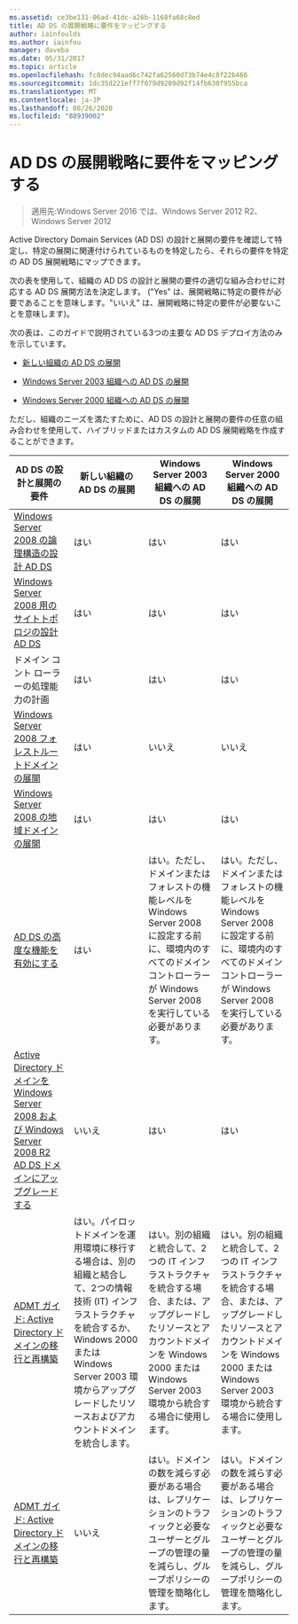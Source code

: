 ```yaml
---
ms.assetid: ce3be131-06ad-41dc-a26b-1168fa68c8ed
title: AD DS の展開戦略に要件をマッピングする
author: iainfoulds
ms.author: iainfou
manager: daveba
ms.date: 05/31/2017
ms.topic: article
ms.openlocfilehash: fc8dec94aad6c742fa62560d73b74e4c8f22b466
ms.sourcegitcommit: 1dc35d221eff7f079d9209d92f14fb630f955bca
ms.translationtype: MT
ms.contentlocale: ja-JP
ms.lasthandoff: 08/26/2020
ms.locfileid: "88939002"
---
```

# <a name="mapping-your-requirements-to-an-ad-ds-deployment-strategy"></a>AD DS の展開戦略に要件をマッピングする

> 適用先:Windows Server 2016 では、Windows Server 2012 R2、Windows Server 2012

Active Directory Domain Services (AD DS) の設計と展開の要件を確認して特定し、特定の展開に関連付けられているものを特定したら、それらの要件を特定の AD DS 展開戦略にマップできます。

次の表を使用して、組織の AD DS の設計と展開の要件の適切な組み合わせに対応する AD DS 展開方法を決定します。 ("Yes" は、展開戦略に特定の要件が必要であることを意味します。"いいえ" は、展開戦略に特定の要件が必要ないことを意味します)。

次の表は、このガイドで説明されている3つの主要な AD DS デプロイ方法のみを示しています。

-   [新しい組織の AD DS の展開](../../ad-ds/plan/Deploying-AD-DS-in-a-New-Organization.md)

-   [Windows Server 2003 組織への AD DS の展開](../../ad-ds/plan/Deploying-AD-DS-in-a-Windows-Server-2003-Organization.md)

-   [Windows Server 2000 組織への AD DS の展開](../../ad-ds/plan/Deploying-AD-DS-in-a-Windows-2000-Organization.md)

ただし、組織のニーズを満たすために、AD DS の設計と展開の要件の任意の組み合わせを使用して、ハイブリッドまたはカスタムの AD DS 展開戦略を作成することができます。

| AD DS の設計と展開の要件 | 新しい組織の AD DS の展開 | Windows Server 2003 組織への AD DS の展開 | Windows Server 2000 組織への AD DS の展開 |
| ---------------------------------------- | ------------------------------------- | ----------------------------------------------------- |----------------------------------------------- |
| [Windows Server 2008 の論理構造の設計 AD DS](/previous-versions/windows/it-pro/windows-server-2008-r2-and-2008/cc770806(v=ws.10)) | はい | はい | はい |
| [Windows Server 2008 用のサイトトポロジの設計 AD DS](Designing-the-Site-Topology.md) | はい | はい | はい |
| ドメイン コント ローラーの処理能力の計画 | はい | はい | はい |
| [Windows Server 2008 フォレストルートドメインの展開](/previous-versions/windows/it-pro/windows-server-2008-r2-and-2008/cc731174(v=ws.10)) | はい | いいえ | いいえ |
| [Windows Server 2008 の地域ドメインの展開](/previous-versions/windows/it-pro/windows-server-2008-r2-and-2008/cc755118(v=ws.10)) | はい | はい | はい |
| [AD DS の高度な機能を有効にする](../../ad-ds/plan/Enabling-Advanced-Features-for-AD-DS.md) | はい |はい。ただし、ドメインまたはフォレストの機能レベルを Windows Server 2008 に設定する前に、環境内のすべてのドメインコントローラーが Windows Server 2008 を実行している必要があります。 | はい。ただし、ドメインまたはフォレストの機能レベルを Windows Server 2008 に設定する前に、環境内のすべてのドメインコントローラーが Windows Server 2008 を実行している必要があります。 |
| [Active Directory ドメインを Windows Server 2008 および Windows Server 2008 R2 AD DS ドメインにアップグレードする](/previous-versions/windows/it-pro/windows-server-2008-r2-and-2008/cc731188(v=ws.10)) | いいえ | はい | はい |
| [ADMT ガイド: Active Directory ドメインの移行と再構築](/previous-versions/windows/it-pro/windows-server-2008-r2-and-2008/cc974332(v=ws.10)) | はい。パイロットドメインを運用環境に移行する場合は、別の組織と結合して、2つの情報技術 (IT) インフラストラクチャを統合するか、Windows 2000 または Windows Server 2003 環境からアップグレードしたリソースおよびアカウントドメインを統合します。 | はい。別の組織と統合して、2つの IT インフラストラクチャを統合する場合、または、アップグレードしたリソースとアカウントドメインを Windows 2000 または Windows Server 2003 環境から統合する場合に使用します。 | はい。別の組織と統合して、2つの IT インフラストラクチャを統合する場合、または、アップグレードしたリソースとアカウントドメインを Windows 2000 または Windows Server 2003 環境から統合する場合に使用します。 |
| [ADMT ガイド: Active Directory ドメインの移行と再構築](/previous-versions/windows/it-pro/windows-server-2008-r2-and-2008/cc974332(v=ws.10)) | いいえ | はい。ドメインの数を減らす必要がある場合は、レプリケーションのトラフィックと必要なユーザーとグループの管理の量を減らし、グループポリシーの管理を簡略化します。 | はい。ドメインの数を減らす必要がある場合は、レプリケーションのトラフィックと必要なユーザーとグループの管理の量を減らし、グループポリシーの管理を簡略化します。 |
